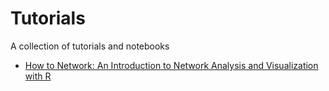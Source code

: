 # Tutorials

A collection of tutorials and notebooks

* [How to Network: An Introduction to Network Analysis and Visualization with R](http://projects.katharinabrunner.de/networks_introduction.html)